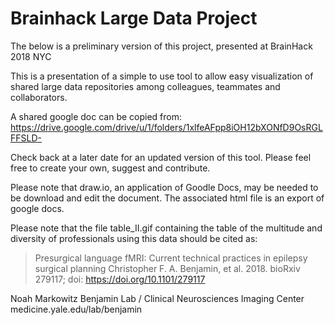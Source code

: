 # Brainhack Large Data Project

The below is a preliminary version of this project, presented at BrainHack 2018 NYC

This is a presentation of a simple to use tool to allow easy visualization of shared large data repositories among colleagues, teammates and collaborators.

A shared google doc can be copied from:
https://drive.google.com/drive/u/1/folders/1xlfeAFpp8iOH12bXONfD9OsRGLFFSLD-

Check back at a later date for an updated version of this tool. Please feel free to create your own, suggest and contribute.

Please note that draw.io, an application of Goodle Docs, may be needed to be download and edit the document. The associated html file is an export of google docs. 

Please note that the file table_II.gif containing the table of the multitude and diversity of professionals using this data should be cited as:

>Presurgical language fMRI: Current technical practices in epilepsy surgical planning Christopher F. A. Benjamin, et al. 2018. bioRxiv 279117; doi: https://doi.org/10.1101/279117

Noah Markowitz
Benjamin Lab / Clinical Neurosciences Imaging Center
medicine.yale.edu/lab/benjamin
